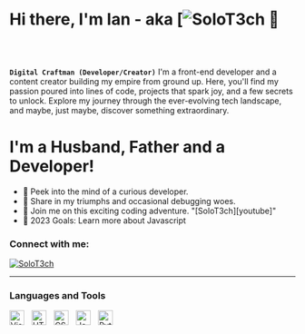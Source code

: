 # Hi there, I'm Ian - aka [![SoloT3ch](https://www.youtube.com/channel/UC98RCwEUZK_ubs4MQnLxPYg) 👋 
<br>
<br>

**`Digital Craftman (Developer/Creator)`**
I'm a front-end developer and a content creator building my empire from ground up. 
Here, you'll find my passion poured into lines of code, projects that spark joy, and 
a few secrets to unlock. Explore my journey through the ever-evolving tech landscape, and maybe, just maybe, discover something extraordinary.

# I'm a Husband, Father and a Developer!

- 🚀 Peek into the mind of a curious developer.
- 🌌 Share in my triumphs and occasional debugging woes.
- 🌈 Join me on this exciting coding adventure. "[SoloT3ch][youtube]"
- 🥅 2023 Goals: Learn more about Javascript

### Connect with me:

[![SoloT3ch](./img/youtube-dark.svg)](https://www.youtube.com/channel/UC98RCwEUZK_ubs4MQnLxPYg)

<!---
SoloT3ch/SoloT3ch is a ✨ special ✨ repository because its `README.md` (this file) appears on your GitHub profile.
You can click the Preview link to take a look at your changes.
--->
---

### Languages and Tools

<img align="left" alt="Visual Studio Code" width="26px" src="https://cdn.jsdelivr.net/gh/devicons/devicon/icons/vscode/vscode-original.svg" style="padding-right:10px;" />
<img align="left" alt="HTML5" width="26px" src="https://cdn.jsdelivr.net/gh/devicons/devicon/icons/html5/html5-original.svg" style="padding-right:10px;" />
<img align="left" alt="CSS3" width="26px" src="https://cdn.jsdelivr.net/gh/devicons/devicon/icons/css3/css3-original.svg" style="padding-right:10px;" />
<img align="left" alt="JavaScript" width="26px" src="https://cdn.jsdelivr.net/gh/devicons/devicon/icons/javascript/javascript-original.svg" style="padding-right:10px;" />
<img align="left" alt="Python" width="26px" src="https://cdn.jsdelivr.net/gh/devicons/devicon/icons/python/python-original.svg" style="padding-right:10px;" />
